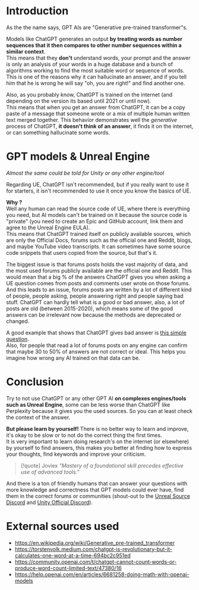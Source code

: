 # Introduction
As the the name says, GPT AIs are "Generative pre-trained transformer"s.

Models like ChatGPT generates an output **by treating words as number sequences that it then compares to other number sequences within a similar context**.<br>
This means that they **don't** understand words, your prompt and the answer is only an analysis of your words in a huge database and a bunch of algorithms working to find the most suitable word or sequence of words. This is one of the reasons why it can hallucinate an answer, and if you tell him that he is wrong he will say "oh, you are right!" and find another one.

Also, as you probably know, ChatGPT is trained on the internet (and depending on the version its based until 2021 or until now). <br>
This means that when you get an answer from ChatGPT, it can be a copy paste of a message that someone wrote or a mix of multiple human written text merged together. This behavior demonstrates well the *generative* process of ChatGPT, **it doesn't think of an answer**, it finds it on the internet, or can something hallucinate some words.

# GPT models & Unreal Engine
*Almost the same could be told for Unity or any other engine/tool*

Regarding UE, ChatGPT isn't recommended, but if you really want to use it for starters, it isn't recommended to use it once you know the basics of UE.

**Why ?**<br>
Well any human can read the source code of UE, where there is everything you need, but AI models can't be trained on it because the source code is "private" (you need to create an Epic and GitHub account, link them and agree to the Unreal Engine EULA).<br>
This means that ChatGPT trained itself on publicly available sources, which are only the Official Docs, forums such as the official one and Reddit, blogs, and maybe YouTube video transcripts.
It can sometimes have some source code snippets that users copied from the source, but that's it.

The biggest issue is that forums posts holds the vast majority of data, and the most used forums publicly available are the official one and Reddit. This would mean that a big % of the answers ChatGPT gives you when asking a UE question comes from posts and comments user wrote on those forums.<br>
And this leads to an issue, forums posts are written by a lot of different kind of people, people asking, people answering right and people saying bad stuff. ChatGPT can hardly tell what is a good or bad answer, also, a lot of posts are old (between 2015-2020), which means some of the good answers can be irrelevant now because the methods are deprecated or changed.

A good example that shows that ChatGPT gives bad answer is [this simple question](https://chatgpt.com/share/6735c149-4e30-8000-8b07-8c836247955a).<br>
Also, for people that read a lot of forums posts on any engine can confirm that maybe 30 to 50% of answers are not correct or ideal. This helps you imagine how wrong any AI trained on that data can be.

# Conclusion
Try to not use ChatGPT or any other GPT AI **on complexes engines/tools such as Unreal Engine**, some can be less worse than ChatGPT like Perplexity because it gives you the used sources. So you can at least check the context of the answer.

**But please learn by yourself!** There is no better way to learn and improve, it's okay to be slow or to not do the correct thing the first times.<br>
It is very important to learn doing research's on the internet (or elsewhere) by yourself to find answers, this makes you better at finding how to express your thoughts, find keywords and improve your criticism.

> [!quote] Joviex
> *"Mastery of a foundational skill precedes effective use of advanced tools."*

And there is a ton of friendly humans that can answer your questions with more knowledge and correctness that GPT models could ever have, find them in the correct forums or communities (shout-out to the [Unreal Source Discord](https://discord.gg/unrealsource) and [Unity Official Discord](https://discord.gg/unity)).

# External sources used
- https://en.wikipedia.org/wiki/Generative_pre-trained_transformer
- https://torstenvolk.medium.com/chatgpt-is-revolutionary-but-it-calculates-one-word-at-a-time-694bc2c951ed
- https://community.openai.com/t/chatgpt-cannot-count-words-or-produce-word-count-limited-text/47380/16
- https://help.openai.com/en/articles/6681258-doing-math-with-openai-models

